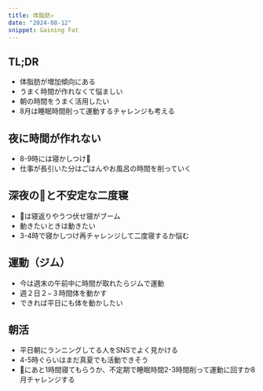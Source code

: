 ```yaml
---
title: 体脂肪↗
date: "2024-08-12"
snippet: Gaining Fat
---
```


## TL;DR

- 体脂肪が増加傾向にある
- うまく時間が作れなくて悩ましい
- 朝の時間をうまく活用したい
- 8月は睡眠時間削って運動するチャレンジも考える

## 夜に時間が作れない

- 8-9時には寝かしつけ🍼
- 仕事が長引いた分はごはんやお風呂の時間を削っていく

## 深夜の🍼と不安定な二度寝

- 👶は寝返りやうつ伏せ寝がブーム
- 動きたいときは動きたい
- 3-4時で寝かしつけ再チャレンジして二度寝するか悩む

## 運動（ジム）

- 今は週末の午前中に時間が取れたらジムで運動
- 週２日２−３時間体を動かす
- できれば平日にも体を動かしたい

## 朝活

- 平日朝にランニングしてる人をSNSでよく見かける
- 4-5時ぐらいはまだ真夏でも活動できそう
- 👶にあと1時間寝てもらうか、不定期で睡眠時間2-3時間削って運動に回すか8月チャレンジする
